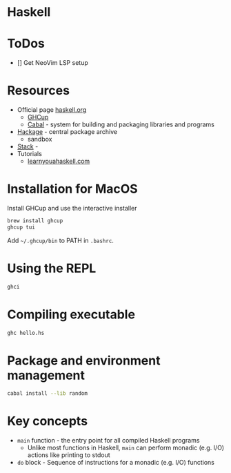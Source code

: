 Haskell
=======

# ToDos
* [] Get NeoVim LSP setup

# Resources
* Official page [haskell.org](https://www.haskell.org)
    * [GHCup](https://www.haskell.org/ghcup)
    * [Cabal](https://www.haskell.org/cabal) - system for building and packaging libraries and programs
* [Hackage](https://hackage.haskell.org) - central package archive
    * sandbox
* [Stack](https://docs.haskellstack.org) - 
* Tutorials
    * [learnyouahaskell.com](http://learnyouahaskell.com)

# Installation for MacOS
Install GHCup and use the interactive installer
```bash
brew install ghcup
ghcup tui
```
Add `~/.ghcup/bin` to PATH in `.bashrc`.

# Using the REPL
```bash
ghci
```

# Compiling executable
```bash
ghc hello.hs
```

# Package and environment management
```bash
cabal install --lib random
```

# Key concepts
* `main` function - the entry point for all compiled Haskell programs
    * Unlike most functions in Haskell, `main` can perform monadic (e.g. I/O)
      actions like printing to stdout
* `do` block - Sequence of instructions for a monadic (e.g. I/O) functions

